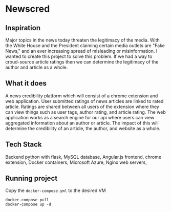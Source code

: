 # Newscred  </br>
  
## Inspiration  
Major topics in the news today threaten the legitimacy of the media. With the White House and the President claiming certain media outlets are "Fake News," and an ever increasing spread of misleading or misinformation. I wanted to create this project to solve this problem. If we had a way to croud-source article ratings then we can determine the legitimacy of the author and article as a whole.
  
## What it does  
A news credibility platform which will consist of a chrome extension and web application. User submitted ratings of news articles are linked to rated article. Ratings are shared between all users of the extension where they can view things such as user tags, author rating, and article rating. The web application works as a search engine for our api where users can view aggregated information about an author or article. The impact of this will determine the credibility of an article, the author, and website as a whole.

## Tech Stack  
Backend python with flask,
MySQL database,
Angular.js frontend,
chrome extension,
Docker containers,
Microsoft Azure,
Nginx web servers,

## Running project  
Copy the `docker-compose.yml` to the desired VM
```
docker-compose pull
docker-compose up -d
```
